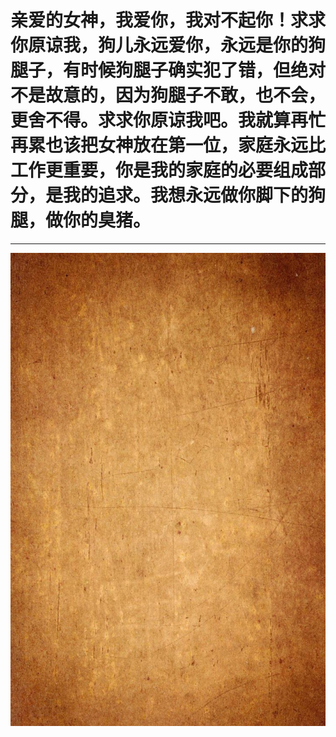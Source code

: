 # 亲爱的女神，我爱你，我对不起你！求求你原谅我，狗儿永远爱你，永远是你的狗腿子，有时候狗腿子确实犯了错，但绝对不是故意的，因为狗腿子不敢，也不会，更舍不得。求求你原谅我吧。我就算再忙再累也该把女神放在第一位，家庭永远比工作更重要，你是我的家庭的必要组成部分，是我的追求。我想永远做你脚下的狗腿，做你的臭猪。

---

![image](index.jpg)